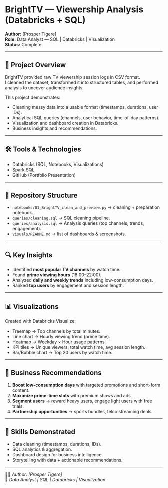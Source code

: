 # BrightTV — Viewership Analysis (Databricks + SQL)

**Author:** [Prosper Tigere]  
**Role:** Data Analyst — SQL | Databricks | Visualization  
**Status:** Complete

---

## 📌 Project Overview
BrightTV provided raw TV viewership session logs in CSV format.  
I cleaned the dataset, transformed it into structured tables, and performed analysis to uncover audience insights.  

This project demonstrates:
- Cleaning messy data into a usable format (timestamps, durations, user IDs).  
- Analytical SQL queries (channels, user behavior, time-of-day patterns).  
- Visualization and dashboard creation in Databricks.  
- Business insights and recommendations.  

---

## 🛠 Tools & Technologies
- Databricks (SQL, Notebooks, Visualizations)  
- Spark SQL  
- GitHub (Portfolio Presentation)

---

## 📂 Repository Structure
- `notebooks/01_BrightTV_clean_and_preview.py` → cleaning + preparation notebook.  
- `queries/cleaning.sql` → SQL cleaning pipeline.  
- `queries/analysis.sql` → Analysis queries (top channels, trends, engagement).  
- `visuals/README.md` → list of dashboards & screenshots.

---

## 🔍 Key Insights
- Identified **most popular TV channels** by watch time.  
- Found **prime viewing hours** (18:00–22:00).  
- Analyzed **daily and weekly trends** including low-consumption days.  
- Ranked **top users** by engagement and session length.  

---

## 📊 Visualizations
Created with Databricks Visualize:
- Treemap → Top channels by total minutes.  
- Line chart → Hourly viewing trend (prime time).  
- Heatmap → Weekday × Hour usage patterns.  
- KPI tiles → Unique viewers, total watch time, avg session length.  
- Bar/Bubble chart → Top 20 users by watch time.  

---

## 🚀 Business Recommendations
1. **Boost low-consumption days** with targeted promotions and short-form content.  
2. **Maximize prime-time slots** with premium shows and ads.  
3. **Segment users** → reward heavy users, engage light users with free trials.  
4. **Partnership opportunities** → sports bundles, telco streaming deals.  

---

## 🎯 Skills Demonstrated
- Data cleaning (timestamps, durations, IDs).  
- SQL analytics & aggregation.  
- Dashboard design for business intelligence.  
- Storytelling with data + actionable recommendations.  

---
👨‍💻 *Author: [Prosper Tigere]*  
📌 *Data Analyst | SQL | Databricks | Visualization*
